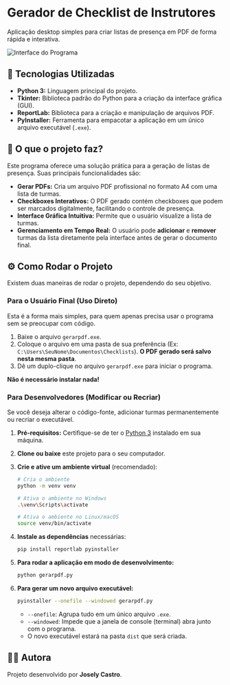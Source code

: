# Gerador de Checklist de Instrutores

Aplicação desktop simples para criar listas de presença em PDF de forma rápida e interativa.

![Interface do Programa](https://storage.googleapis.com/generativeai-assets/user-provided-content/images/Gerador_de_Checklist_de_Instrutores.png)

## 🚀 Tecnologias Utilizadas

*   **Python 3:** Linguagem principal do projeto.
*   **Tkinter:** Biblioteca padrão do Python para a criação da interface gráfica (GUI).
*   **ReportLab:** Biblioteca para a criação e manipulação de arquivos PDF.
*   **PyInstaller:** Ferramenta para empacotar a aplicação em um único arquivo executável (`.exe`).

## 🎯 O que o projeto faz?

Este programa oferece uma solução prática para a geração de listas de presença. Suas principais funcionalidades são:

*   **Gerar PDFs:** Cria um arquivo PDF profissional no formato A4 com uma lista de turmas.
*   **Checkboxes Interativos:** O PDF gerado contém checkboxes que podem ser marcados digitalmente, facilitando o controle de presença.
*   **Interface Gráfica Intuitiva:** Permite que o usuário visualize a lista de turmas.
*   **Gerenciamento em Tempo Real:** O usuário pode **adicionar** e **remover** turmas da lista diretamente pela interface antes de gerar o documento final.

## ⚙️ Como Rodar o Projeto

Existem duas maneiras de rodar o projeto, dependendo do seu objetivo.

### Para o Usuário Final (Uso Direto)

Esta é a forma mais simples, para quem apenas precisa usar o programa sem se preocupar com código.

1.  Baixe o arquivo `gerarpdf.exe`.
2.  Coloque o arquivo em uma pasta de sua preferência (Ex: `C:\Users\SeuNome\Documentos\Checklists`). **O PDF gerado será salvo nesta mesma pasta**.
3.  Dê um duplo-clique no arquivo `gerarpdf.exe` para iniciar o programa.

**Não é necessário instalar nada!**

### Para Desenvolvedores (Modificar ou Recriar)

Se você deseja alterar o código-fonte, adicionar turmas permanentemente ou recriar o executável.

1.  **Pré-requisitos:** Certifique-se de ter o [Python 3](https://www.python.org/) instalado em sua máquina.

2.  **Clone ou baixe** este projeto para o seu computador.

3.  **Crie e ative um ambiente virtual** (recomendado):
    ```bash
    # Cria o ambiente
    python -m venv venv

    # Ativa o ambiente no Windows
    .\venv\Scripts\activate

    # Ativa o ambiente no Linux/macOS
    source venv/bin/activate
    ```

4.  **Instale as dependências** necessárias:
    ```bash
    pip install reportlab pyinstaller
    ```

5.  **Para rodar a aplicação em modo de desenvolvimento:**
    ```bash
    python gerarpdf.py
    ```

6.  **Para gerar um novo arquivo executável:**
    ```bash
    pyinstaller --onefile --windowed gerarpdf.py
    ```
    *   `--onefile`: Agrupa tudo em um único arquivo `.exe`.
    *   `--windowed`: Impede que a janela de console (terminal) abra junto com o programa.
    *   O novo executável estará na pasta `dist` que será criada.

## 🧑‍💻 Autora

Projeto desenvolvido por **Josely Castro**.